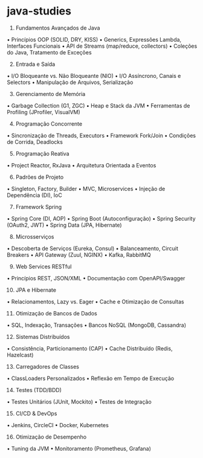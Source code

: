 # java-studies

1. Fundamentos Avançados de Java

 • Princípios OOP (SOLID, DRY, KISS)
 • Generics, Expressões Lambda, Interfaces Funcionais
 • API de Streams (map/reduce, collectors)
 • Coleções do Java, Tratamento de Exceções

2. Entrada e Saída

 • I/O Bloqueante vs. Não Bloqueante (NIO)
 • I/O Assíncrono, Canais e Selectors
 • Manipulação de Arquivos, Serialização

3. Gerenciamento de Memória

 • Garbage Collection (G1, ZGC)
 • Heap e Stack da JVM
 • Ferramentas de Profiling (JProfiler, VisualVM)

4. Programação Concorrente

 • Sincronização de Threads, Executors
 • Framework Fork/Join
 • Condições de Corrida, Deadlocks

5. Programação Reativa

 • Project Reactor, RxJava
 • Arquitetura Orientada a Eventos

6. Padrões de Projeto

 • Singleton, Factory, Builder
 • MVC, Microservices 
 • Injeção de Dependência (DI), IoC

7. Framework Spring

 • Spring Core (DI, AOP)
 • Spring Boot (Autoconfiguração)
 • Spring Security (OAuth2, JWT)
 • Spring Data (JPA, Hibernate)

8. Microsserviços

 • Descoberta de Serviços (Eureka, Consul)
 • Balanceamento, Circuit Breakers
 • API Gateway (Zuul, NGINX)
 • Kafka, RabbitMQ

9. Web Services RESTful

 • Princípios REST, JSON/XML
 • Documentação com OpenAPI/Swagger

10. JPA e Hibernate

 • Relacionamentos, Lazy vs. Eager
 • Cache e Otimização de Consultas

11. Otimização de Bancos de Dados

 • SQL, Indexação, Transações
 • Bancos NoSQL (MongoDB, Cassandra)

12. Sistemas Distribuídos

 • Consistência, Particionamento (CAP)
 • Cache Distribuído (Redis, Hazelcast)

13. Carregadores de Classes

 • ClassLoaders Personalizados
 • Reflexão em Tempo de Execução

14. Testes (TDD/BDD)

 • Testes Unitários (JUnit, Mockito)
 • Testes de Integração

15. CI/CD & DevOps

 • Jenkins, CircleCI
 • Docker, Kubernetes

16. Otimização de Desempenho

 • Tuning da JVM
 • Monitoramento (Prometheus, Grafana)
